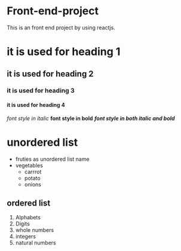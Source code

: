 # Front-end-project
This is an front end project by using reactjs.
# it is used for heading 1
## it is used for heading 2
### it is used for heading 3
#### it is used for heading 4
*font style in italic*
**font style in bold**
***font style in both italic and bold***
# unordered list
* fruties as unordered list name
* vegetables
  * carrrot
  * potato
  * onions
 ## ordered list
 1. Alphabets
 2. Digits
   1. whole numbers
   2. integers
   3. natural numbers
 
